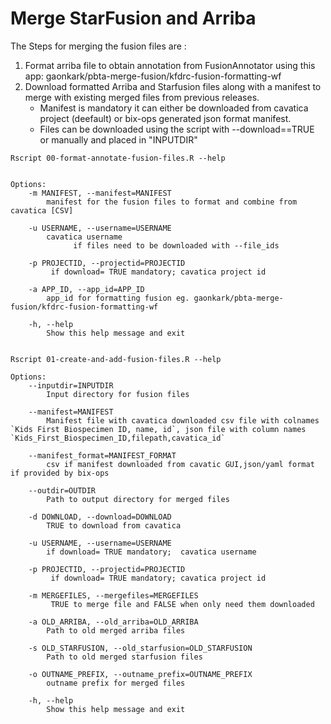 # Merge StarFusion and Arriba 


The Steps for merging the fusion files are :
 1) Format arriba file to obtain annotation from FusionAnnotator using this app: gaonkark/pbta-merge-fusion/kfdrc-fusion-formatting-wf 
 2) Download formatted Arriba and Starfusion files along with a manifest to merge with existing merged files from previous releases.
	- Manifest is mandatory it can either be downloaded from cavatica project (deefault) or bix-ops generated json format manifest. 
	- Files can be downloaded using the script with --download==TRUE or manually and placed in "INPUTDIR"    

```
Rscript 00-format-annotate-fusion-files.R --help


Options:
	-m MANIFEST, --manifest=MANIFEST
		manifest for the fusion files to format and combine from cavatica [CSV]

	-u USERNAME, --username=USERNAME
		cavatica username
              if files need to be downloaded with --file_ids

	-p PROJECTID, --projectid=PROJECTID
		 if download= TRUE mandatory; cavatica project id

	-a APP_ID, --app_id=APP_ID
		app_id for formatting fusion eg. gaonkark/pbta-merge-fusion/kfdrc-fusion-formatting-wf

	-h, --help
		Show this help message and exit


Rscript 01-create-and-add-fusion-files.R --help

Options:
	--inputdir=INPUTDIR
		Input directory for fusion files

	--manifest=MANIFEST
		Manifest file with cavatica downloaded csv file with colnames `Kids First Biospecimen ID, name, id`, json file with column names  `Kids_First_Biospecimen_ID,filepath,cavatica_id`

	--manifest_format=MANIFEST_FORMAT
		csv if manifest downloaded from cavatic GUI,json/yaml format if provided by bix-ops

	--outdir=OUTDIR
		Path to output directory for merged files

	-d DOWNLOAD, --download=DOWNLOAD
		TRUE to download from cavatica

	-u USERNAME, --username=USERNAME
		if download= TRUE mandatory;  cavatica username 

	-p PROJECTID, --projectid=PROJECTID
		 if download= TRUE mandatory; cavatica project id

	-m MERGEFILES, --mergefiles=MERGEFILES
		 TRUE to merge file and FALSE when only need them downloaded

	-a OLD_ARRIBA, --old_arriba=OLD_ARRIBA
		Path to old merged arriba files

	-s OLD_STARFUSION, --old_starfusion=OLD_STARFUSION
		Path to old merged starfusion files

	-o OUTNAME_PREFIX, --outname_prefix=OUTNAME_PREFIX
		outname prefix for merged files

	-h, --help
		Show this help message and exit

```
